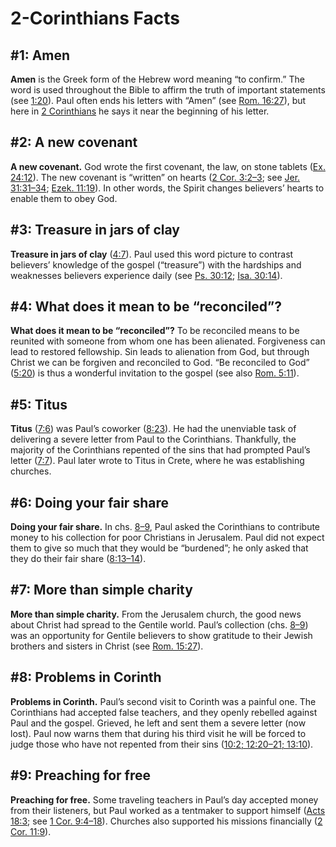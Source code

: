 # 2-Corinthians Facts

## #1: Amen
**Amen** is the Greek form of the Hebrew word mean­ing “to confirm.” The word is used throughout the Bible to affirm the truth of important statements (see [1:20](https://www.esv.org/2+Corinthians+1%3A20/)). Paul often ends his letters with “Amen” (see [Rom. 16:27](https://www.esv.org/Romans+16%3A27/)), but here in [2 Corinthians](https://www.esv.org/2+Corinthians+1%3A1%E2%80%9313%3A14/) he says it near the beginning of his letter.


## #2: A new covenant
**A new covenant.** God wrote the first covenant, the law, on stone tablets ([Ex. 24:12](https://www.esv.org/Exodus+24%3A12/)). The new covenant is “written” on hearts ([2 Cor. 3:2–3](https://www.esv.org/2+Corinthians+3%3A2%E2%80%933/); see [Jer. 31:31–34](https://www.esv.org/Jeremiah+31%3A31%E2%80%9334/); [Ezek. 11:19](https://www.esv.org/Ezekiel+11%3A19/)). In other words, the Spirit changes believers’ hearts to enable them to obey God.


## #3: Treasure in jars of clay
**Treasure in jars of clay** ([4:7](https://www.esv.org/2+Corinthians+4%3A7/)). Paul used this word picture to contrast believers’ knowledge of the gospel (“treasure”) with the hardships and weaknesses believers experience daily (see [Ps. 30:12](https://www.esv.org/Psalms+30%3A12/); [Isa. 30:14](https://www.esv.org/Isaiah+30%3A14/)).


## #4: What does it mean to be “reconciled”?
**What does it mean to be “reconciled”?** To be reconciled means to be reunited with someone from whom one has been alienated. Forgiveness can lead to restored fellowship. Sin leads to alienation from God, but through Christ we can be forgiven and reconciled to God. “Be reconciled to God” ([5:20](https://www.esv.org/2+Corinthians+5%3A20/)) is thus a wonderful invitation to the gospel (see also [Rom. 5:11](https://www.esv.org/Romans+5%3A11/)).


## #5: Titus
**Titus** ([7:6](https://www.esv.org/2+Corinthians+7%3A6/)) was Paul’s coworker ([8:23](https://www.esv.org/2+Corinthians+8%3A23/)). He had the unenviable task of delivering a severe letter from Paul to the Corinthians. Thankfully, the majority of the Corinthians repented of the sins that had prompted Paul’s letter ([7:7](https://www.esv.org/2+Corinthians+7%3A7/)). Paul later wrote to Titus in Crete, where he was establishing churches.


## #6: Doing your fair share
**Doing your fair share.** In chs. [8–9](https://www.esv.org/2+Corinthians+8%3A1%E2%80%939%3A15/), Paul asked the Corinthians to contribute money to his collection for poor Christians in Jerusalem. Paul did not expect them to give so much that they would be “burdened”; he only asked that they do their fair share ([8:13–14](https://www.esv.org/2+Corinthians+8%3A13%E2%80%9314/)).


## #7: More than simple charity
**More than simple charity.** From the Jerusalem church, the good news about Christ had spread to the Gentile world. Paul’s collection (chs. [8–9](https://www.esv.org/2+Corinthians+8%3A1%E2%80%939%3A15/)) was an opportunity for Gentile believers to show gratitude to their Jewish brothers and sisters in Christ (see [Rom. 15:27](https://www.esv.org/Romans+15%3A27/)).


## #8: Problems in Corinth
**Problems in Corinth.** Paul’s second visit to Corinth was a painful one. The Corinthians had accepted false teachers, and they openly rebelled against Paul and the gospel. Grieved, he left and sent them a severe letter (now lost). Paul now warns them that during his third visit he will be forced to judge those who have not repented from their sins ([10:2; 12:20–21; 13:10](https://www.esv.org/2+Corinthians+10%3A2%2C+12%3A20%E2%80%9321%2C+13%3A10/)).


## #9: Preaching for free
**Preaching for free.** Some traveling teachers in Paul’s day accepted money from their listeners, but Paul worked as a tentmaker to support himself ([Acts 18:3](https://www.esv.org/Acts+18%3A3/); see [1 Cor. 9:4–18](https://www.esv.org/1+Corinthians+9%3A4%E2%80%9318/)). Churches also supported his missions financially ([2 Cor. 11:9](https://www.esv.org/2+Corinthians+11%3A9/)).

